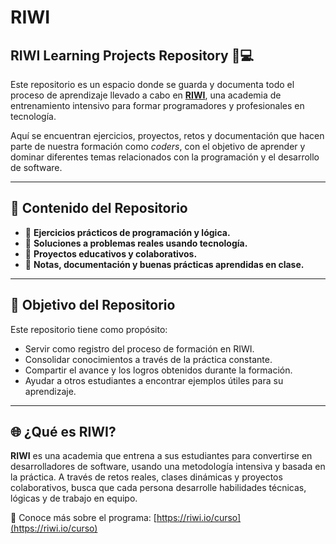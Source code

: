 # **RIWI**

## **RIWI Learning Projects Repository 🧠💻**

Este repositorio es un espacio donde se guarda y documenta todo el proceso de aprendizaje llevado a cabo en **[RIWI](https://riwi.io/)**, una academia de entrenamiento intensivo para formar programadores y profesionales en tecnología.

Aquí se encuentran ejercicios, proyectos, retos y documentación que hacen parte de nuestra formación como *coders*, con el objetivo de aprender y dominar diferentes temas relacionados con la programación y el desarrollo de software.

---

## **📁 Contenido del Repositorio**

- 📝 **Ejercicios prácticos de programación y lógica.**
- 🔧 **Soluciones a problemas reales usando tecnología.**
- 🚀 **Proyectos educativos y colaborativos.**
- 📖 **Notas, documentación y buenas prácticas aprendidas en clase.**

---

## **🎯 Objetivo del Repositorio**

Este repositorio tiene como propósito:

- Servir como registro del proceso de formación en RIWI.
- Consolidar conocimientos a través de la práctica constante.
- Compartir el avance y los logros obtenidos durante la formación.
- Ayudar a otros estudiantes a encontrar ejemplos útiles para su aprendizaje.

---

## 🌐 **¿Qué es RIWI?**

**RIWI** es una academia que entrena a sus estudiantes para convertirse en desarrolladores de software, usando una metodología intensiva y basada en la práctica. A través de retos reales, clases dinámicas y proyectos colaborativos, busca que cada persona desarrolle habilidades técnicas, lógicas y de trabajo en equipo.

🔗 Conoce más sobre el programa: [https://riwi.io/curso](https://riwi.io/curso)
